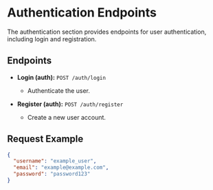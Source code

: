 # Authentication Endpoints

The authentication section provides endpoints for user authentication, including login and registration.

## Endpoints

- **Login (auth):** `POST /auth/login`
  - Authenticate the user.

- **Register (auth):** `POST /auth/register`
  - Create a new user account.

## Request Example

```json
{
  "username": "example_user",
  "email": "example@example.com",
  "password": "password123"
}
